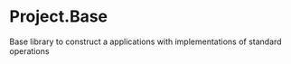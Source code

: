 # Project.Base
Base library to construct a applications with implementations of standard operations
